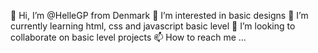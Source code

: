  👋 Hi, I’m @HelleGP from Denmark
👀 I’m interested in basic designs
🌱 I’m currently learning html, css and javascript basic level
💞️ I’m looking to collaborate on basic level projects
📫 How to reach me ...

<!---
HelleGP/HelleGP is a ✨ special ✨ repository because its `README.md` (this file) appears on your GitHub profile.
You can click the Preview link to take a look at your changes.
--->
